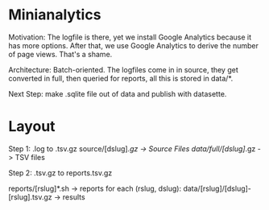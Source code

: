 # Minianalytics

Motivation: The logfile is there, yet we install Google Analytics because it has more options. After that, we use Google Analytics to derive the number of page views. That's a shame.

Architecture: Batch-oriented. The logfiles come in in source, they get converted in full, then queried for reports, all this is stored in data/*.

Next Step: make .sqlite file out of data and publish with datasette.




# Layout

Step 1: .log to .tsv.gz
source/[dslug].*gz -> Source Files
data/full/[dslug]*.gz -> TSV files

Step 2: .tsv.gz  to reports.tsv.gz

reports/[rslug]*.sh -> reports
for each (rslug, dslug):
data/[rslug]/[dslug]-[rslug].tsv.gz -> results



